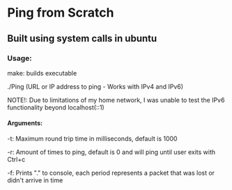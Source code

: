 # Ping from Scratch
## Built using system calls in ubuntu

### Usage: 

make: builds executable

./Ping (URL or IP address to ping - Works with IPv4 and IPv6)

NOTE!: Due to limitations of my home network, I was unable to test the IPv6 functionality beyond localhost(::1)

#### Arguments:
-t: Maximum round trip time in milliseconds, default is 1000

-r: Amount of times to ping, default is 0 and will ping until user exits with Ctrl+c

-f: Prints "." to console, each period represents a packet that was lost or didn't arrive in time
    
